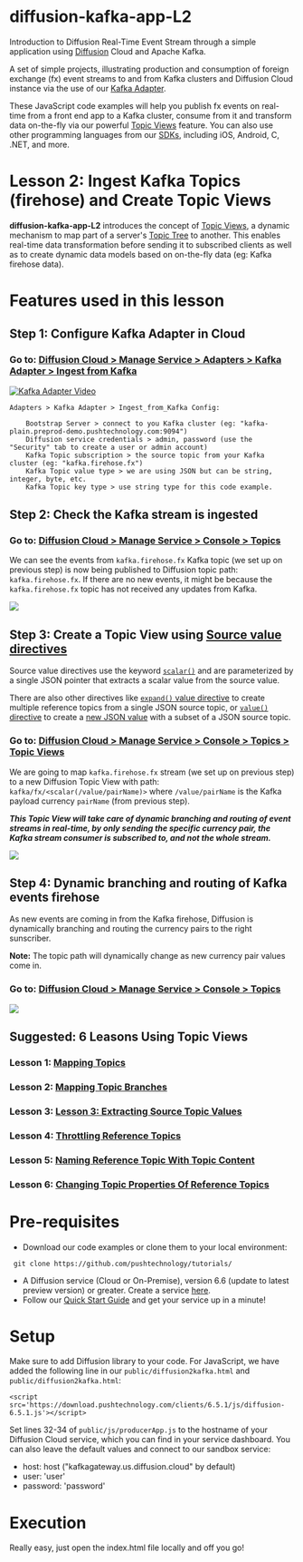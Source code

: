 # diffusion-kafka-app-L2

Introduction to Diffusion Real-Time Event Stream through a simple application using [Diffusion](https://www.pushtechnology.com/product-overview) Cloud and Apache Kafka.

A set of simple projects, illustrating production and consumption of foreign exchange (fx) event streams to and from Kafka clusters and Diffusion Cloud instance via the use of our [Kafka Adapter](https://www.pushtechnology.com/wp-content/uploads/2020/08/Diffusion-Cloud-Kafka-adapter.pdf).

These JavaScript code examples will help you publish fx events on real-time from a front end app to a Kafka cluster, consume from it and transform data on-the-fly via our powerful [Topic Views](https://docs.pushtechnology.com/docs/6.5.2/manual/html/designguide/data/topictree/topic_views.html) feature. You can also use other programming languages from our [SDKs](https://docs.pushtechnology.com/#sdks), including iOS, Android, C, .NET, and more. 

# Lesson 2: Ingest Kafka Topics (firehose) and Create Topic Views
**diffusion-kafka-app-L2** introduces the concept of [Topic Views](https://docs.pushtechnology.com/docs/6.5.2/manual/html/designguide/data/topictree/topic_views.html), a dynamic mechanism to map part of a server's [Topic Tree](https://docs.pushtechnology.com/docs/6.5.2/manual/html/designguide/data/topictree/topic_tree.html) to another. This enables real-time data transformation before sending it to subscribed clients as well as to create dynamic data models based on on-the-fly data (eg: Kafka firehose data).

# Features used in this lesson

## Step 1: Configure Kafka Adapter in Cloud
### Go to: [Diffusion Cloud > Manage Service > Adapters > Kafka Adapter > Ingest from Kafka](https://management.ad.diffusion.cloud/#!/login)
[![Kafka Adapter Video](https://github.com/pushtechnology/tutorials/blob/master/data-store/diffusion-kafka-app-L2/images/ingest.png)](https://www.pushtechnology.com/blog/how-to-build-a-real-time-messaging-app-using-diffusion/)
```
Adapters > Kafka Adapter > Ingest_from_Kafka Config:

	Bootstrap Server > connect to you Kafka cluster (eg: "kafka-plain.preprod-demo.pushtechnology.com:9094")
	Diffusion service credentials > admin, password (use the "Security" tab to create a user or admin account)
	Kafka Topic subscription > the source topic from your Kafka cluster (eg: "kafka.firehose.fx")
	Kafka Topic value type > we are using JSON but can be string, integer, byte, etc.
	Kafka Topic key type > use string type for this code example.
```

## Step 2: Check the Kafka stream is ingested
### Go to: [Diffusion Cloud > Manage Service > Console > Topics](https://management.ad.diffusion.cloud/#!/login)
We can see the events from `kafka.firehose.fx` Kafka topic (we set up on previous step) is now being published to Diffusion topic path: `kafka.firehose.fx`. If there are no new events, it might be because the `kafka.firehose.fx` topic has not received any updates from Kafka.

![](https://github.com/pushtechnology/tutorials/blob/master/data-store/diffusion-kafka-app-L2/images/kafka%20firehose.png)

## Step 3: Create a Topic View using [Source value directives](https://docs.pushtechnology.com/docs/6.5.2/manual/html/designguide/data/topictree/topic_views.html)
Source value directives use the keyword [`scalar()`](https://www.pushtechnology.com/blog/tutorial/using-topic-views-5.naming-reference-topic-with-topic-content/) and are parameterized by a single JSON pointer that extracts a scalar value from the source value.

There are also other directives like [`expand()` value directive](https://docs.pushtechnology.com/docs/6.5.2/manual/html/designguide/data/topictree/topic_views.html) to create multiple reference topics from a single JSON source topic, or [`value()` directive](https://docs.pushtechnology.com/docs/6.5.2/manual/html/designguide/data/topictree/topic_views.html) to create a [new JSON value](https://www.pushtechnology.com/blog/new-topic-view-features-in-6.4) with a subset of a JSON source topic.

### Go to: [Diffusion Cloud > Manage Service > Console > Topics > Topic Views](https://management.ad.diffusion.cloud/#!/login)
We are going to map `kafka.firehose.fx` stream (we set up on previous step) to a new Diffusion Topic View with path: `kafka/fx/<scalar(/value/pairName)>` where `/value/pairName` is the Kafka payload currency `pairName` (from previous step).

***This Topic View will take care of dynamic branching and routing of event streams in real-time, by only sending the specific currency pair, the Kafka stream consumer is subscribed to, and not the whole stream.***

![](https://github.com/pushtechnology/tutorials/blob/master/data-store/diffusion-kafka-app-L2/images/topic%20views.png)

## Step 4: Dynamic branching and routing of Kafka events firehose
As new events are coming in from the Kafka firehose, Diffusion is dynamically branching and routing the currency pairs to the right sunscriber.

**Note:** The topic path will dynamically change as new currency pair values come in.

### Go to: [Diffusion Cloud > Manage Service > Console > Topics](https://management.ad.diffusion.cloud/#!/login)

![](https://github.com/pushtechnology/tutorials/blob/master/data-store/diffusion-kafka-app-L2/images/topic%20path.png)

## Suggested: 6 Leasons Using Topic Views
### Lesson 1: [Mapping Topics](https://www.pushtechnology.com/blog/tutorial/using-topic-views-1.mapping-topics/)
### Lesson 2: [Mapping Topic Branches](https://www.pushtechnology.com/blog/tutorial/using-topic-views-2.mapping-topic-branches/)
### Lesson 3: [Lesson 3: Extracting Source Topic Values](https://www.pushtechnology.com/blog/tutorial/using-topic-views-3.-extracting-source-topic-values/)
### Lesson 4: [Throttling Reference Topics](https://www.pushtechnology.com/blog/tutorial/using-topic-views-4.throttling-reference-topics/)
### Lesson 5: [Naming Reference Topic With Topic Content](https://www.pushtechnology.com/blog/tutorial/using-topic-views-5.naming-reference-topic-with-topic-content/)
### Lesson 6: [Changing Topic Properties Of Reference Topics](https://www.pushtechnology.com/blog/tutorial/using-topic-views-6.changing-topic-properties-of-reference-topics/)

# Pre-requisites

*  Download our code examples or clone them to your local environment:
```
 git clone https://github.com/pushtechnology/tutorials/
```
* A Diffusion service (Cloud or On-Premise), version 6.6 (update to latest preview version) or greater. Create a service [here](https://management.ad.diffusion.cloud/).
* Follow our [Quick Start Guide](https://docs.pushtechnology.com/quickstart/#diffusion-cloud-quick-start) and get your service up in a minute!

# Setup

Make sure to add Diffusion library to your code. For JavaScript, we have added the following line in our `public/diffusion2kafka.html` and `public/diffusion2kafka.html`:
```
<script src='https://download.pushtechnology.com/clients/6.5.1/js/diffusion-6.5.1.js'></script>
```
Set lines 32-34 of `public/js/producerApp.js` to the hostname of your Diffusion Cloud service, which you can find in your service dashboard.
You can also leave the default values and connect to our sandbox service:
* host: host ("kafkagateway.us.diffusion.cloud" by default)
* user: 'user'
* password: 'password'

# Execution

Really easy, just open the index.html file locally and off you go!

